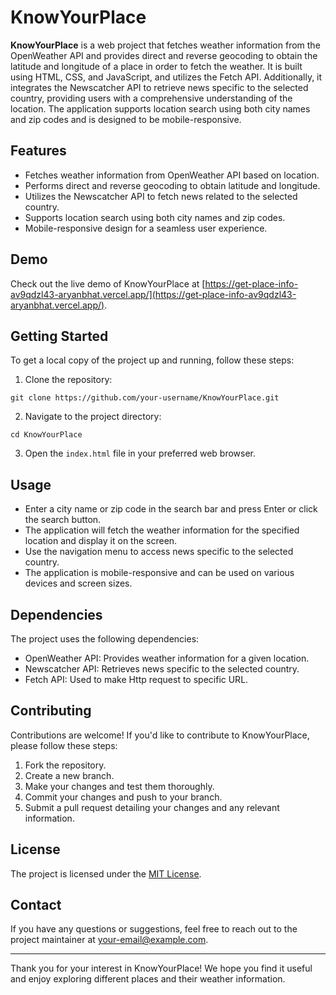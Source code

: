 # KnowYourPlace

**KnowYourPlace** is a web project that fetches weather information from the OpenWeather API and provides direct and reverse geocoding to obtain the latitude and longitude of a place in order to fetch the weather. It is built using HTML, CSS, and JavaScript, and utilizes the Fetch API. Additionally, it integrates the Newscatcher API to retrieve news specific to the selected country, providing users with a comprehensive understanding of the location. The application supports location search using both city names and zip codes and is designed to be mobile-responsive.

## Features

- Fetches weather information from OpenWeather API based on location.
- Performs direct and reverse geocoding to obtain latitude and longitude.
- Utilizes the Newscatcher API to fetch news related to the selected country.
- Supports location search using both city names and zip codes.
- Mobile-responsive design for a seamless user experience.

## Demo

Check out the live demo of KnowYourPlace at [https://get-place-info-av9qdzl43-aryanbhat.vercel.app/](https://get-place-info-av9qdzl43-aryanbhat.vercel.app/).

## Getting Started

To get a local copy of the project up and running, follow these steps:

1. Clone the repository:

```
git clone https://github.com/your-username/KnowYourPlace.git
```

2. Navigate to the project directory:

```
cd KnowYourPlace
```

3. Open the `index.html` file in your preferred web browser.

## Usage

- Enter a city name or zip code in the search bar and press Enter or click the search button.
- The application will fetch the weather information for the specified location and display it on the screen.
- Use the navigation menu to access news specific to the selected country.
- The application is mobile-responsive and can be used on various devices and screen sizes.

## Dependencies

The project uses the following dependencies:

- OpenWeather API: Provides weather information for a given location.
- Newscatcher API: Retrieves news specific to the selected country.
- Fetch API: Used to make Http request to specific URL.

## Contributing

Contributions are welcome! If you'd like to contribute to KnowYourPlace, please follow these steps:

1. Fork the repository.
2. Create a new branch.
3. Make your changes and test them thoroughly.
4. Commit your changes and push to your branch.
5. Submit a pull request detailing your changes and any relevant information.

## License

The project is licensed under the [MIT License](LICENSE).

## Contact

If you have any questions or suggestions, feel free to reach out to the project maintainer at [your-email@example.com](mailto:aryanbhat324@gmail.com).

---

Thank you for your interest in KnowYourPlace! We hope you find it useful and enjoy exploring different places and their weather information.
